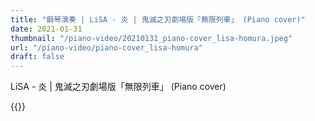 ```yaml
---
title: "鋼琴演奏 | LiSA - 炎 | 鬼滅之刃劇場版「無限列車」 (Piano cover)"
date: 2021-01-31
thumbnail: "/piano-video/20210131_piano-cover_lisa-homura.jpeg"
url: "/piano-video/piano-cover_lisa-homura"
draft: false
---
```


LiSA - 炎 | 鬼滅之刃劇場版「無限列車」 (Piano cover)

{{<youtube DBEhM8fcsPw>}}

